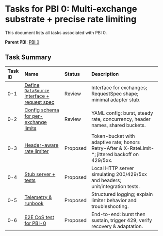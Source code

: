 # Tasks for PBI 0: Multi-exchange substrate + precise rate limiting
This document lists all tasks associated with PBI 0.

**Parent PBI**: [PBI 0](./prd.md)

## Task Summary
| Task ID | Name | Status | Description |
| :------ | :--- | :----- | :---------- |
| 0-1 | [Define `DataSource` interface + request spec](./0-1.md) | Review | Interface for exchanges; RequestSpec shape; minimal adapter stub. |
| 0-2 | [Config schema for per-exchange limits](./0-2.md) | Review | YAML config: burst, steady rate, concurrency, header names, shared buckets. |
| 0-3 | [Header-aware rate limiter](./0-3.md) | Proposed | Token-bucket with adaptive rate; honors Retry-After & X-RateLimit-*; jittered backoff on 429/5xx. |
| 0-4 | [Stub server + tests](./0-4.md) | Proposed | Local HTTP server simulating 200/429/5xx and headers; unit/integration tests. |
| 0-5 | [Telemetry & runbook](./0-5.md) | Proposed | Structured logging; explain limiter behavior and troubleshooting. |
| 0-6 | [E2E CoS test for PBI-0](./0-6.md) | Proposed | End-to-end: burst then sustain, trigger 429, verify recovery & adaptation. |

